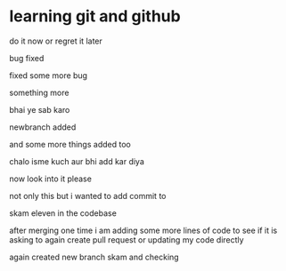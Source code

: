 # learning git and github
 
do it now or regret it later

bug fixed 

fixed some more bug

something more

bhai ye sab karo

newbranch added 

and some more things added too

chalo isme kuch aur bhi add kar diya

now look into it please

not only this but i wanted to add commit to


skam eleven in the codebase

after merging one time i am adding some more lines of code to see if it is asking to again create pull request or updating my code directly

again created new branch skam
and checking